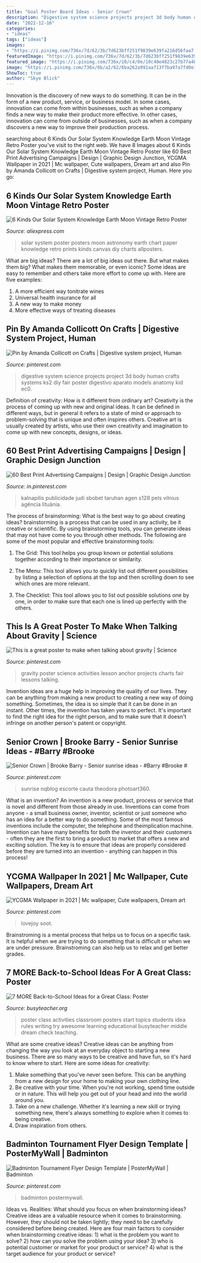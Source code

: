 ```yaml
---
title: "Goal Poster Board Ideas - Senior Crown"
description: "Digestive system science projects project 3d body human crafts systems ks2 diy fair poster digestivo aparato models anatomy kid ec0"
date: "2022-12-16"
categories:
- "ideas"
tags: ["ideas"]
images:
- "https://i.pinimg.com/736x/7d/62/3b/7d623bff251f9839e639fa216d56faa7.jpg"
featuredImage: "https://i.pinimg.com/736x/7d/62/3b/7d623bff251f9839e639fa216d56faa7.jpg"
featured_image: "https://i.pinimg.com/736x/10/c4/0e/10c40e4823c27b77a4bb4c14792cbc11--kid-models-science-projects.jpg"
image: "https://i.pinimg.com/736x/6b/a2/62/6ba262a991aa713f7ba97a7fd0e1c75a--anchor-charts-gravity.jpg"
ShowToc: true
author: "Skye Blick"
---
```



Innovation is the discovery of new ways to do something. It can be in the form of a new product, service, or business model. In some cases, innovation can come from within businesses, such as when a company finds a new way to make their product more effective. In other cases, innovation can come from outside of businesses, such as when a company discovers a new way to improve their production process.

	

		
searching about 6 Kinds Our Solar System Knowledge Earth Moon Vintage Retro Poster you've visit to the right web. We have 8 Images about 6 Kinds Our Solar System Knowledge Earth Moon Vintage Retro Poster like 60 Best Print Advertising Campaigns | Design | Graphic Design Junction, YCGMA Wallpaper in 2021 | Mc wallpaper, Cute wallpapers, Dream art and also Pin by Amanda Collicott on Crafts | Digestive system project, Human. Here you go:
		
    
## 6 Kinds Our Solar System Knowledge Earth Moon Vintage Retro Poster

<img loading=lazy src="https://ae01.alicdn.com/kf/HTB1aMvAfJrJ8KJjSspaq6xuKpXaR/6-Kinds-Our-Solar-System-Knowledge-Earth-Moon-Vintage-Retro-Poster-Canvas-DIY-Wall-Paper-Posters.jpg" onerror="this.onerror=null;this.src='https://tse1.mm.bing.net/th?id=OIP.06zrrW_TixPTWZHuoumpxgHaK4&amp;pid=15.1';" alt="6 Kinds Our Solar System Knowledge Earth Moon Vintage Retro Poster">

_Source: aliexpress.com_

>solar system poster posters moon astronomy earth chart paper knowledge retro prints kinds canvas diy charts allposters. 

	

What are big ideas?
There are a lot of big ideas out there. But what makes them big? What makes them memorable, or even iconic? Some ideas are easy to remember and others take more effort to come up with. Here are five examples: 
1. A more efficient way tonitrate wines
2. Universal health insurance for all
3. A new way to make money
4. More effective ways of treating diseases

    
## Pin By Amanda Collicott On Crafts | Digestive System Project, Human

<img loading=lazy src="https://i.pinimg.com/736x/10/c4/0e/10c40e4823c27b77a4bb4c14792cbc11--kid-models-science-projects.jpg" onerror="this.onerror=null;this.src='https://tse4.mm.bing.net/th?id=OIP.gpRGUEK-R4VOz_f8WZf85AHaJ3&amp;pid=15.1';" alt="Pin by Amanda Collicott on Crafts | Digestive system project, Human">

_Source: pinterest.com_

>digestive system science projects project 3d body human crafts systems ks2 diy fair poster digestivo aparato models anatomy kid ec0. 

	

Definition of creativity: How is it different from ordinary art?
Creativity is the process of coming up with new and original ideas. It can be defined in different ways, but in general it refers to a state of mind or approach to problem-solving that is unique and often inspires others. Creative art is usually created by artists, who use their own creativity and imagination to come up with new concepts, designs, or ideas.

    
## 60 Best Print Advertising Campaigns | Design | Graphic Design Junction

<img loading=lazy src="https://i.pinimg.com/736x/7d/62/3b/7d623bff251f9839e639fa216d56faa7.jpg" onerror="this.onerror=null;this.src='https://tse4.mm.bing.net/th?id=OIP.n9bypHP7pBaWLajm_RXzsAHaKa&amp;pid=15.1';" alt="60 Best Print Advertising Campaigns | Design | Graphic Design Junction">

_Source: in.pinterest.com_

>kalnapilis publicidade judi sbobet taruhan agen s128 pels vilnius agência lituânia. 

	

The process of brainstorming: What is the best way to go about creating ideas?
brainstorming is a process that can be used in any activity, be it creative or scientific. By using brainstorming tools, you can generate ideas that may not have come to you through other methods. The following are some of the most popular and effective brainstorming tools:
1. The Grid: This tool helps you group known or potential solutions together according to their importance or similarity.

2. The Menu: This tool allows you to quickly list out different possibilities by listing a selection of options at the top and then scrolling down to see which ones are more relevant.

3. The Checklist: This tool allows you to list out possible solutions one by one, in order to make sure that each one is lined up perfectly with the others.

    
## This Is A Great Poster To Make When Talking About Gravity | Science

<img loading=lazy src="https://i.pinimg.com/736x/6b/a2/62/6ba262a991aa713f7ba97a7fd0e1c75a--anchor-charts-gravity.jpg" onerror="this.onerror=null;this.src='https://tse3.mm.bing.net/th?id=OIP.F8zdDyT9gXp03OI0MrSTzQHaJ3&amp;pid=15.1';" alt="This is a great poster to make when talking about gravity | Science">

_Source: pinterest.com_

>gravity poster science activities lesson anchor projects charts fair lessons talking. 

	

Invention ideas are a huge help in improving the quality of our lives. They can be anything from making a new product to creating a new way of doing something. Sometimes, the idea is so simple that it can be done in an instant. Other times, the invention has taken years to perfect. It's important to find the right idea for the right person, and to make sure that it doesn't infringe on another person's patent or copyright.

    
## Senior Crown | Brooke Barry - Senior Sunrise Ideas - #Barry #Brooke #

<img loading=lazy src="https://i.pinimg.com/736x/fa/52/19/fa5219994832003666cf5e602d40c381.jpg" onerror="this.onerror=null;this.src='https://tse2.mm.bing.net/th?id=OIP.Ur8aCex1UA4QLqeiAv1VvgHaNK&amp;pid=15.1';" alt="Senior Crown | Brooke Barry - Senior sunrise ideas - #Barry #Brooke #">

_Source: pinterest.com_

>sunrise nqblog escorte cauta theodora photoart360. 

	

What is an invention?
An invention is a new product, process or service that is novel and different from those already in use. Inventions can come from anyone - a small business owner, inventor, scientist or just someone who has an idea for a better way to do something. Some of the most famous inventions include the computer, the telephone and theimplication machine. 
Invention can have many benefits for both the inventor and their customers - often they are the first to bring a product to market that offers a new and exciting solution. The key is to ensure that ideas are properly considered before they are turned into an invention - anything can happen in this process!

    
## YCGMA Wallpaper In 2021 | Mc Wallpaper, Cute Wallpapers, Dream Art

<img loading=lazy src="https://i.pinimg.com/736x/32/ed/11/32ed11f82a8a0308fdae837a71ae2f81.jpg" onerror="this.onerror=null;this.src='https://tse3.mm.bing.net/th?id=OIP.VpqZuIuz1xfrAK84BE81hAHaNj&amp;pid=15.1';" alt="YCGMA Wallpaper in 2021 | Mc wallpaper, Cute wallpapers, Dream art">

_Source: pinterest.com_

>lovejoy soot. 

	

Brainstroming is a mental process that helps us to focus on a specific task. It is helpful when we are trying to do something that is difficult or when we are under pressure. Brainstroming can also help us to relax and get better grades.

    
## 7 MORE Back-to-School Ideas For A Great Class: Poster

<img loading=lazy src="http://busyteacher.org/uploads/posts/2012-07/1342729867_7-more-back2school-poster-web.jpg" onerror="this.onerror=null;this.src='https://tse1.mm.bing.net/th?id=OIP.uw90uDGip7M2SaTFEyrDuQHaKe&amp;pid=15.1';" alt="7 MORE Back-to-School Ideas for a Great Class: Poster">

_Source: busyteacher.org_

>poster class activities classroom posters start topics students idea rules writing try awesome learning educational busyteacher middle dream check teaching. 

	

What are some creative ideas?
Creative ideas can be anything from changing the way you look at an everyday object to starting a new business. There are so many ways to be creative and have fun, so it's hard to know where to start. Here are some ideas for creativity: 
1. Make something that you've never seen before. This can be anything from a new design for your home to making your own clothing line. 
2. Be creative with your time. When you're not working, spend time outside or in nature. This will help you get out of your head and into the world around you. 
3. Take on a new challenge. Whether it's learning a new skill or trying something new, there's always something to explore when it comes to being creative. 
4. Draw inspiration from others.

    
## Badminton Tournament Flyer Design Template | PosterMyWall | Badminton

<img loading=lazy src="https://i.pinimg.com/736x/79/59/3c/79593c6d0ebb47b5a313c65aa6c37f1a.jpg" onerror="this.onerror=null;this.src='https://tse1.mm.bing.net/th?id=OIP.tDriT1veycVtZlAavZRsvwAAAA&amp;pid=15.1';" alt="Badminton Tournament Flyer Design Template | PosterMyWall | Badminton">

_Source: pinterest.com_

>badminton postermywall. 

	

Ideas vs. Realities: What should you focus on when brainstorming ideas?
Creative ideas are a valuable resource when it comes to brainstorming. However, they should not be taken lightly; they need to be carefully considered before being created. Here are four main factors to consider when brainstorming creative ideas: 1) what is the problem you want to solve? 2) how can you solve the problem using your idea? 3) who is potential customer or market for your product or service? 4) what is the target audience for your product or service?

